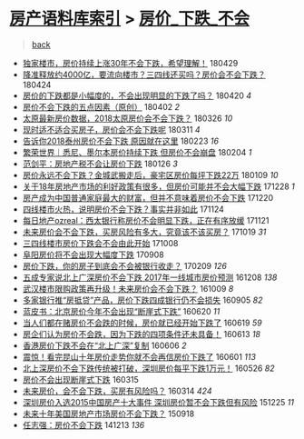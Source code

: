 [房产语料库索引](../../README.md)  > [房价_下跌_不会](房价_下跌_不会.md)
====
> [back](../README.md)

- [独家楼市，房价持续上涨30年不会下跌，希望理解！](http://jkwz.applinzi.com/ittc/7097318966626354182.html#%E7%8B%AC%E5%AE%B6%E6%A5%BC%E5%B8%82%EF%BC%8C%E6%88%BF%E4%BB%B7%E6%8C%81%E7%BB%AD%E4%B8%8A%E6%B6%A830%E5%B9%B4%E4%B8%8D%E4%BC%9A%E4%B8%8B%E8%B7%8C%EF%BC%8C%E5%B8%8C%E6%9C%9B%E7%90%86%E8%A7%A3%EF%BC%81) 180429  
- [降准释放约4000亿，要流向楼市？三四线还买吗？房价会不会下跌？](http://jkwz.applinzi.com/ittc/7095572057930859536.html#%E9%99%8D%E5%87%86%E9%87%8A%E6%94%BE%E7%BA%A64000%E4%BA%BF%EF%BC%8C%E8%A6%81%E6%B5%81%E5%90%91%E6%A5%BC%E5%B8%82%EF%BC%9F%E4%B8%89%E5%9B%9B%E7%BA%BF%E8%BF%98%E4%B9%B0%E5%90%97%EF%BC%9F%E6%88%BF%E4%BB%B7%E4%BC%9A%E4%B8%8D%E4%BC%9A%E4%B8%8B%E8%B7%8C%EF%BC%9F) 180424  
- [房价的下跌都是小幅度的，不会出现明显的下跌了吗？](http://jkwz.applinzi.com/ittc/7093979790833091595.html#%E6%88%BF%E4%BB%B7%E7%9A%84%E4%B8%8B%E8%B7%8C%E9%83%BD%E6%98%AF%E5%B0%8F%E5%B9%85%E5%BA%A6%E7%9A%84%EF%BC%8C%E4%B8%8D%E4%BC%9A%E5%87%BA%E7%8E%B0%E6%98%8E%E6%98%BE%E7%9A%84%E4%B8%8B%E8%B7%8C%E4%BA%86%E5%90%97%EF%BC%9F) 180420 *4* 
- [房价不会下跌的五点因素（原创）](http://jkwz.applinzi.com/ittc/7087527121062986762.html#%E6%88%BF%E4%BB%B7%E4%B8%8D%E4%BC%9A%E4%B8%8B%E8%B7%8C%E7%9A%84%E4%BA%94%E7%82%B9%E5%9B%A0%E7%B4%A0%EF%BC%88%E5%8E%9F%E5%88%9B%EF%BC%89) 180402 *2* 
- [太原最新房价数据，2018太原房价会不会下跌？](http://jkwz.applinzi.com/ittc/7084701502327489542.html#%E5%A4%AA%E5%8E%9F%E6%9C%80%E6%96%B0%E6%88%BF%E4%BB%B7%E6%95%B0%E6%8D%AE%EF%BC%8C2018%E5%A4%AA%E5%8E%9F%E6%88%BF%E4%BB%B7%E4%BC%9A%E4%B8%8D%E4%BC%9A%E4%B8%8B%E8%B7%8C%EF%BC%9F) 180326 *10* 
- [现时适不适合买房子，房价会不会下跌呢](http://jkwz.applinzi.com/ittc/7078569172546356241.html#%E7%8E%B0%E6%97%B6%E9%80%82%E4%B8%8D%E9%80%82%E5%90%88%E4%B9%B0%E6%88%BF%E5%AD%90%EF%BC%8C%E6%88%BF%E4%BB%B7%E4%BC%9A%E4%B8%8D%E4%BC%9A%E4%B8%8B%E8%B7%8C%E5%91%A2) 180311 *4* 
- [告诉你2018泰州房价不会下跌 原因就在这里](http://jkwz.applinzi.com/ittc/7073196413108618257.html#%E5%91%8A%E8%AF%89%E4%BD%A02018%E6%B3%B0%E5%B7%9E%E6%88%BF%E4%BB%B7%E4%B8%8D%E4%BC%9A%E4%B8%8B%E8%B7%8C+%E5%8E%9F%E5%9B%A0%E5%B0%B1%E5%9C%A8%E8%BF%99%E9%87%8C) 180223 *16* 
- [繁荣世界｜悉尼、墨尔本房价持续下跌 但房价不会崩盘](http://jkwz.applinzi.com/ittc/7066204909232194571.html#%E7%B9%81%E8%8D%A3%E4%B8%96%E7%95%8C%EF%BD%9C%E6%82%89%E5%B0%BC%E3%80%81%E5%A2%A8%E5%B0%94%E6%9C%AC%E6%88%BF%E4%BB%B7%E6%8C%81%E7%BB%AD%E4%B8%8B%E8%B7%8C+%E4%BD%86%E6%88%BF%E4%BB%B7%E4%B8%8D%E4%BC%9A%E5%B4%A9%E7%9B%98) 180204 *1* 
- [范剑平：房地产税不会让房价下跌](http://jkwz.applinzi.com/ittc/7063024620624413706.html#%E8%8C%83%E5%89%91%E5%B9%B3%EF%BC%9A%E6%88%BF%E5%9C%B0%E4%BA%A7%E7%A8%8E%E4%B8%8D%E4%BC%9A%E8%AE%A9%E6%88%BF%E4%BB%B7%E4%B8%8B%E8%B7%8C) 180126 *3* 
- [房价永远不会下跌？金城武搬走后，豪宅区房价每坪下跌22万](http://jkwz.applinzi.com/ittc/7056727373263668235.html#%E6%88%BF%E4%BB%B7%E6%B0%B8%E8%BF%9C%E4%B8%8D%E4%BC%9A%E4%B8%8B%E8%B7%8C%EF%BC%9F%E9%87%91%E5%9F%8E%E6%AD%A6%E6%90%AC%E8%B5%B0%E5%90%8E%EF%BC%8C%E8%B1%AA%E5%AE%85%E5%8C%BA%E6%88%BF%E4%BB%B7%E6%AF%8F%E5%9D%AA%E4%B8%8B%E8%B7%8C22%E4%B8%87) 180109 *10* 
- [关于18年房地产市场的利好政策有很多，但房价可能并不会大幅下跌](http://jkwz.applinzi.com/ittc/7052096936943830033.html#%E5%85%B3%E4%BA%8E18%E5%B9%B4%E6%88%BF%E5%9C%B0%E4%BA%A7%E5%B8%82%E5%9C%BA%E7%9A%84%E5%88%A9%E5%A5%BD%E6%94%BF%E7%AD%96%E6%9C%89%E5%BE%88%E5%A4%9A%EF%BC%8C%E4%BD%86%E6%88%BF%E4%BB%B7%E5%8F%AF%E8%83%BD%E5%B9%B6%E4%B8%8D%E4%BC%9A%E5%A4%A7%E5%B9%85%E4%B8%8B%E8%B7%8C) 171228 *1* 
- [房产成为中国普通家庭最大的财富，但并不意味着房价不会下跌](http://jkwz.applinzi.com/ittc/7049104278247965712.html#%E6%88%BF%E4%BA%A7%E6%88%90%E4%B8%BA%E4%B8%AD%E5%9B%BD%E6%99%AE%E9%80%9A%E5%AE%B6%E5%BA%AD%E6%9C%80%E5%A4%A7%E7%9A%84%E8%B4%A2%E5%AF%8C%EF%BC%8C%E4%BD%86%E5%B9%B6%E4%B8%8D%E6%84%8F%E5%91%B3%E7%9D%80%E6%88%BF%E4%BB%B7%E4%B8%8D%E4%BC%9A%E4%B8%8B%E8%B7%8C) 171220  
- [四线楼市火热，说明房价不会下跌？事实并非如此](http://jkwz.applinzi.com/ittc/7039547844241916944.html#%E5%9B%9B%E7%BA%BF%E6%A5%BC%E5%B8%82%E7%81%AB%E7%83%AD%EF%BC%8C%E8%AF%B4%E6%98%8E%E6%88%BF%E4%BB%B7%E4%B8%8D%E4%BC%9A%E4%B8%8B%E8%B7%8C%EF%BC%9F%E4%BA%8B%E5%AE%9E%E5%B9%B6%E9%9D%9E%E5%A6%82%E6%AD%A4) 171124  
- [每日地产ozreal：西太银行称房价不会明显下跌，正在有序放缓](http://jkwz.applinzi.com/ittc/7038467477783184401.html#%E6%AF%8F%E6%97%A5%E5%9C%B0%E4%BA%A7ozreal%EF%BC%9A%E8%A5%BF%E5%A4%AA%E9%93%B6%E8%A1%8C%E7%A7%B0%E6%88%BF%E4%BB%B7%E4%B8%8D%E4%BC%9A%E6%98%8E%E6%98%BE%E4%B8%8B%E8%B7%8C%EF%BC%8C%E6%AD%A3%E5%9C%A8%E6%9C%89%E5%BA%8F%E6%94%BE%E7%BC%93) 171121  
- [未来房价会不会下跌，买房风险有多大，究竟该不该买房？](http://jkwz.applinzi.com/ittc/7025773608511734800.html#%E6%9C%AA%E6%9D%A5%E6%88%BF%E4%BB%B7%E4%BC%9A%E4%B8%8D%E4%BC%9A%E4%B8%8B%E8%B7%8C%EF%BC%8C%E4%B9%B0%E6%88%BF%E9%A3%8E%E9%99%A9%E6%9C%89%E5%A4%9A%E5%A4%A7%EF%BC%8C%E7%A9%B6%E7%AB%9F%E8%AF%A5%E4%B8%8D%E8%AF%A5%E4%B9%B0%E6%88%BF%EF%BC%9F) 171019 *31* 
- [三四线楼市房价下跌会不会由此开始](http://jkwz.applinzi.com/ittc/7022166084743070736.html#%E4%B8%89%E5%9B%9B%E7%BA%BF%E6%A5%BC%E5%B8%82%E6%88%BF%E4%BB%B7%E4%B8%8B%E8%B7%8C%E4%BC%9A%E4%B8%8D%E4%BC%9A%E7%94%B1%E6%AD%A4%E5%BC%80%E5%A7%8B) 171008  
- [阜阳房价将不会出现大幅度下跌](http://jkwz.applinzi.com/ittc/7010998502115771153.html#%E9%98%9C%E9%98%B3%E6%88%BF%E4%BB%B7%E5%B0%86%E4%B8%8D%E4%BC%9A%E5%87%BA%E7%8E%B0%E5%A4%A7%E5%B9%85%E5%BA%A6%E4%B8%8B%E8%B7%8C) 170908  
- [房价下跌，你的房子到底会不会被银行收走？](http://jkwz.applinzi.com/ittc/6932679083355014149.html#%E6%88%BF%E4%BB%B7%E4%B8%8B%E8%B7%8C%EF%BC%8C%E4%BD%A0%E7%9A%84%E6%88%BF%E5%AD%90%E5%88%B0%E5%BA%95%E4%BC%9A%E4%B8%8D%E4%BC%9A%E8%A2%AB%E9%93%B6%E8%A1%8C%E6%94%B6%E8%B5%B0%EF%BC%9F) 170209 *126* 
- [五成专家说北上广深房价不会下跌 2017年一线城市房价预测](http://jkwz.applinzi.com/ittc/6909315877064672260.html#%E4%BA%94%E6%88%90%E4%B8%93%E5%AE%B6%E8%AF%B4%E5%8C%97%E4%B8%8A%E5%B9%BF%E6%B7%B1%E6%88%BF%E4%BB%B7%E4%B8%8D%E4%BC%9A%E4%B8%8B%E8%B7%8C+2017%E5%B9%B4%E4%B8%80%E7%BA%BF%E5%9F%8E%E5%B8%82%E6%88%BF%E4%BB%B7%E9%A2%84%E6%B5%8B) 161208 *138* 
- [武汉楼市限购政策再升级！未来房价会不会下跌？](http://jkwz.applinzi.com/ittc/6886895900835709956.html#%E6%AD%A6%E6%B1%89%E6%A5%BC%E5%B8%82%E9%99%90%E8%B4%AD%E6%94%BF%E7%AD%96%E5%86%8D%E5%8D%87%E7%BA%A7%EF%BC%81%E6%9C%AA%E6%9D%A5%E6%88%BF%E4%BB%B7%E4%BC%9A%E4%B8%8D%E4%BC%9A%E4%B8%8B%E8%B7%8C%EF%BC%9F) 161009 *8* 
- [多家银行推“房抵贷”产品，房价下跌四成银行仍不会损失](http://jkwz.applinzi.com/ittc/6874405744899785732.html#%E5%A4%9A%E5%AE%B6%E9%93%B6%E8%A1%8C%E6%8E%A8%E2%80%9C%E6%88%BF%E6%8A%B5%E8%B4%B7%E2%80%9D%E4%BA%A7%E5%93%81%EF%BC%8C%E6%88%BF%E4%BB%B7%E4%B8%8B%E8%B7%8C%E5%9B%9B%E6%88%90%E9%93%B6%E8%A1%8C%E4%BB%8D%E4%B8%8D%E4%BC%9A%E6%8D%9F%E5%A4%B1) 160905 *82* 
- [蓝皮书：北京房价今年不会出现“断崖式下跌”](http://jkwz.applinzi.com/ittc/6845829214875681796.html#%E8%93%9D%E7%9A%AE%E4%B9%A6%EF%BC%9A%E5%8C%97%E4%BA%AC%E6%88%BF%E4%BB%B7%E4%BB%8A%E5%B9%B4%E4%B8%8D%E4%BC%9A%E5%87%BA%E7%8E%B0%E2%80%9C%E6%96%AD%E5%B4%96%E5%BC%8F%E4%B8%8B%E8%B7%8C%E2%80%9D) 160620 *11* 
- [当人们都在赌房价不会跌的时候，房价就已经开始下跌了](http://jkwz.applinzi.com/ittc/6845048650249798661.html#%E5%BD%93%E4%BA%BA%E4%BB%AC%E9%83%BD%E5%9C%A8%E8%B5%8C%E6%88%BF%E4%BB%B7%E4%B8%8D%E4%BC%9A%E8%B7%8C%E7%9A%84%E6%97%B6%E5%80%99%EF%BC%8C%E6%88%BF%E4%BB%B7%E5%B0%B1%E5%B7%B2%E7%BB%8F%E5%BC%80%E5%A7%8B%E4%B8%8B%E8%B7%8C%E4%BA%86) 160619 *59* 
- [房企们认为房价不会跌，因为下跌的四项条件还未具备！](http://jkwz.applinzi.com/ittc/6843216787302515716.html#%E6%88%BF%E4%BC%81%E4%BB%AC%E8%AE%A4%E4%B8%BA%E6%88%BF%E4%BB%B7%E4%B8%8D%E4%BC%9A%E8%B7%8C%EF%BC%8C%E5%9B%A0%E4%B8%BA%E4%B8%8B%E8%B7%8C%E7%9A%84%E5%9B%9B%E9%A1%B9%E6%9D%A1%E4%BB%B6%E8%BF%98%E6%9C%AA%E5%85%B7%E5%A4%87%EF%BC%81) 160613 *18* 
- [香港房价下跌不会在“北上广深”复制](http://jkwz.applinzi.com/ittc/6840632800008733700.html#%E9%A6%99%E6%B8%AF%E6%88%BF%E4%BB%B7%E4%B8%8B%E8%B7%8C%E4%B8%8D%E4%BC%9A%E5%9C%A8%E2%80%9C%E5%8C%97%E4%B8%8A%E5%B9%BF%E6%B7%B1%E2%80%9D%E5%A4%8D%E5%88%B6) 160606 *2* 
- [震惊！看完昆山十年房价走势你就不会再信房价下跌了](http://jkwz.applinzi.com/ittc/6838691274395485188.html#%E9%9C%87%E6%83%8A%EF%BC%81%E7%9C%8B%E5%AE%8C%E6%98%86%E5%B1%B1%E5%8D%81%E5%B9%B4%E6%88%BF%E4%BB%B7%E8%B5%B0%E5%8A%BF%E4%BD%A0%E5%B0%B1%E4%B8%8D%E4%BC%9A%E5%86%8D%E4%BF%A1%E6%88%BF%E4%BB%B7%E4%B8%8B%E8%B7%8C%E4%BA%86) 160601 *113* 
- [北上深房价不会下跌传统被打破，深圳房价每平下跌1万元！](http://jkwz.applinzi.com/ittc/6835476803103491076.html#%E5%8C%97%E4%B8%8A%E6%B7%B1%E6%88%BF%E4%BB%B7%E4%B8%8D%E4%BC%9A%E4%B8%8B%E8%B7%8C%E4%BC%A0%E7%BB%9F%E8%A2%AB%E6%89%93%E7%A0%B4%EF%BC%8C%E6%B7%B1%E5%9C%B3%E6%88%BF%E4%BB%B7%E6%AF%8F%E5%B9%B3%E4%B8%8B%E8%B7%8C1%E4%B8%87%E5%85%83%EF%BC%81) 160526 *82* 
- [房价不会出现断崖式下跌](http://jkwz.applinzi.com/ittc/6809812005749785604.html#%E6%88%BF%E4%BB%B7%E4%B8%8D%E4%BC%9A%E5%87%BA%E7%8E%B0%E6%96%AD%E5%B4%96%E5%BC%8F%E4%B8%8B%E8%B7%8C) 160315  
- [未来房价，会不会下跌，买房有风险吗？](http://jkwz.applinzi.com/ittc/6809497552047047684.html#%E6%9C%AA%E6%9D%A5%E6%88%BF%E4%BB%B7%EF%BC%8C%E4%BC%9A%E4%B8%8D%E4%BC%9A%E4%B8%8B%E8%B7%8C%EF%BC%8C%E4%B9%B0%E6%88%BF%E6%9C%89%E9%A3%8E%E9%99%A9%E5%90%97%EF%BC%9F) 160314 *424* 
- [深圳房价入选2015中国房产十大事件 深圳房价暂不会下跌但有风险](http://jkwz.applinzi.com/ittc/6779782382404240388.html#%E6%B7%B1%E5%9C%B3%E6%88%BF%E4%BB%B7%E5%85%A5%E9%80%892015%E4%B8%AD%E5%9B%BD%E6%88%BF%E4%BA%A7%E5%8D%81%E5%A4%A7%E4%BA%8B%E4%BB%B6+%E6%B7%B1%E5%9C%B3%E6%88%BF%E4%BB%B7%E6%9A%82%E4%B8%8D%E4%BC%9A%E4%B8%8B%E8%B7%8C%E4%BD%86%E6%9C%89%E9%A3%8E%E9%99%A9) 151225 *11* 
- [未来十年美国房地产市场房价不会下跌？](http://jkwz.applinzi.com/ittc/6743479219340772357.html#%E6%9C%AA%E6%9D%A5%E5%8D%81%E5%B9%B4%E7%BE%8E%E5%9B%BD%E6%88%BF%E5%9C%B0%E4%BA%A7%E5%B8%82%E5%9C%BA%E6%88%BF%E4%BB%B7%E4%B8%8D%E4%BC%9A%E4%B8%8B%E8%B7%8C%EF%BC%9F) 150918  
- [任志强：房价不会下跌](http://jkwz.applinzi.com/ittc/547650611379443743.html#%E4%BB%BB%E5%BF%97%E5%BC%BA%EF%BC%9A%E6%88%BF%E4%BB%B7%E4%B8%8D%E4%BC%9A%E4%B8%8B%E8%B7%8C) 141213 *136* 
